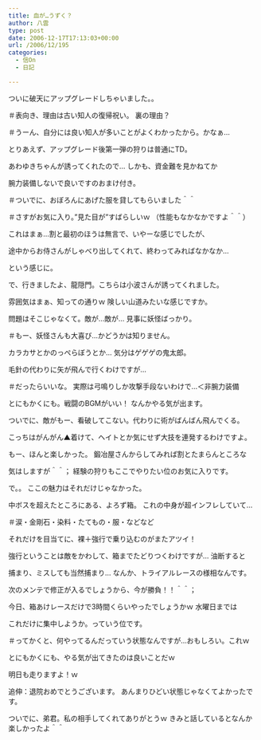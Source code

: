 ```yaml
---
title: 血が…うずく？
author: 八雲
type: post
date: 2006-12-17T17:13:03+00:00
url: /2006/12/195
categories:
  - 信On
  - 日記

---
```

ついに破天にアップグレードしちゃいました。。
  
＃表向き、理由は古い知人の復帰祝い。 裏の理由？
  
＃うーん、自分には良い知人が多いことがよくわかったから。かなぁ…

とりあえず、アップグレード後第一弾の狩りは普通にTD。
  
あわゆきちゃんが誘ってくれたので… しかも、資金難を見かねてか
  
腕力装備しないで良いですのおまけ付き。
  
＃ついでに、おぼろんにあげた服を貸してもらいました＾＾
  
＃さすがお気に入り。”見た目が”すばらしいｗ （性能もなかなかですよ＾＾）
  
これはまぁ…割と最初のほうは無言で、いやーな感じでしたが、
  
途中からお侍さんがしゃべり出してくれて、終わってみればなかなか…
  
という感じに。

で、行きましたよ、龍隠門。こちらは小波さんが誘ってくれました。
  
雰囲気はまぁ、知っての通りｗ 険しい山道みたいな感じですか。
  
問題はそこじゃなくて。敵が…敵が… 見事に妖怪ばっかり。
  
＃もー、妖怪さんも大喜び…かどうかは知りません。
  
カラカサとかのっぺらぼうとか… 気分はゲゲゲの鬼太郎。
  
毛針の代わりに矢が飛んで行くわけですが…
  
＃だったらいいな。 実際は弓鳴りしか攻撃手段ないわけで…＜非腕力装備

とにもかくにも。戦闘のBGMがいい！ なんかやる気が出ます。
  
ついでに、敵がもー、看破してこない。代わりに術がばんばん飛んでくる。
  
こっちはがんがん▲着けて、ヘイトとか気にせず大技を連発するわけですよ。
  
もー、ほんと楽しかった。 鍛冶屋さんからしてみれば割とたまらんところな
  
気はしますが＾＾； 経験の狩りもここでやりたい位のお気に入りです。

で。。 ここの魅力はそれだけじゃなかった。
  
中ボスを超えたところにある、よろず箱。 これの中身が超インフレしていて…
  
＃涙・金剛石・染料・たてもの・服・などなど
  
それだけを目当てに、裸＋強行で乗り込むのがまたアツイ！
  
強行ということは敵をかわして、箱までたどりつくわけですが… 油断すると
  
捕まり、ミスしても当然捕まり… なんか、トライアルレースの様相なんです。
  
次のメンテで修正が入るでしょうから、今が勝負！！＾＾；
  
今日、箱あけレースだけで3時間くらいやったでしょうかｗ 水曜日までは
  
これだけに集中しようか。っていう位です。
  
＃ってかくと、何やってるんだっていう状態なんですが…おもしろい。これｗ

とにもかくにも、やる気が出てきたのは良いことだｗ
  
明日も走りますよ！ｗ

追伸：退院おめでとうございます。 あんまりひどい状態じゃなくてよかったです。
  
ついでに、弟君。私の相手してくれてありがとうｗ きみと話しているとなんか楽しかったよ＾＾
